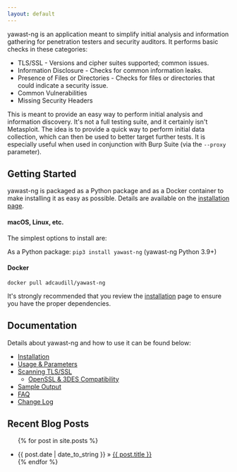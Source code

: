 ```yaml
---
layout: default
---
```


yawast-ng is an application meant to simplify initial analysis and information gathering for penetration testers and security auditors. It performs basic checks in these categories:

* TLS/SSL - Versions and cipher suites supported; common issues.
* Information Disclosure - Checks for common information leaks.
* Presence of Files or Directories - Checks for files or directories that could indicate a security issue.
* Common Vulnerabilities
* Missing Security Headers

This is meant to provide an easy way to perform initial analysis and information discovery. It's not a full testing suite, and it certainly isn't Metasploit. The idea is to provide a quick way to perform initial data collection, which can then be used to better target further tests. It is especially useful when used in conjunction with Burp Suite (via the `--proxy` parameter).

## Getting Started

yawast-ng is packaged as a Python package and as a Docker container to make installing it as easy as possible. Details are available on the [installation page](/installation/).

#### macOS, Linux, etc.

The simplest options to install are:

As a Python package: `pip3 install yawast-ng` (yawast-ng Python 3.9+)

#### Docker

`docker pull adcaudill/yawast-ng`

It's strongly recommended that you review the [installation](https://numorian.github.io/yawast-ng/installation/) page to ensure you have the proper dependencies.

## Documentation

Details about yawast-ng and how to use it can be found below:

* [Installation](https://numorian.github.io/yawast-ng/installation/)
* [Usage & Parameters](https://numorian.github.io/yawast-ng/usage/)
* [Scanning TLS/SSL](https://numorian.github.io/yawast-ng/tls/)
  * [OpenSSL & 3DES Compatibility](https://numorian.github.io/yawast-ng/openssl/)
* [Sample Output](https://numorian.github.io/yawast-ng/sample/)
* [FAQ](https://numorian.github.io/yawast-ng/faq/)
* [Change Log](https://github.com/Numorian/yawast-ng/blob/master/CHANGELOG.md)

## Recent Blog Posts

<ul class="posts">

  {% for post in site.posts %}
    <li><span>{{ post.date | date_to_string }}</span> » <a href="{{ post.url | relative_url }}" title="{{ post.title }}">{{ post.title }}</a></li>
  {% endfor %}
</ul>
